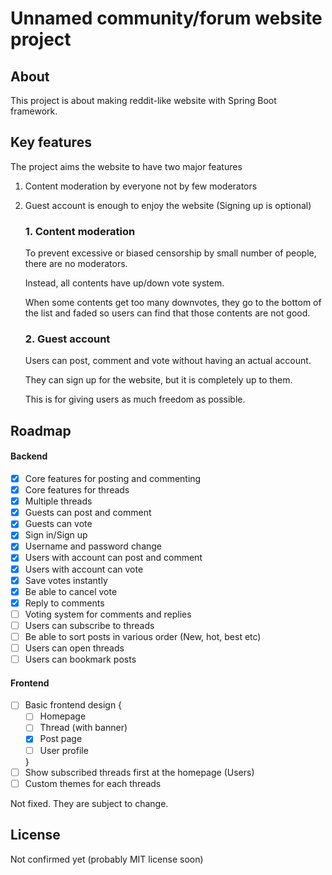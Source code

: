 # Unnamed community/forum website project

## About
This project is about making reddit-like website with Spring Boot framework.

## Key features
The project aims the website to have two major features
1. Content moderation by everyone not by few moderators
2. Guest account is enough to enjoy the website (Signing up is optional)

    ### 1. Content moderation
    To prevent excessive or biased censorship by small number of people, there are no moderators.
    
    Instead, all contents have up/down vote system.
    
    When some contents get too many downvotes, they go to the bottom of the list and faded so users can find that those contents are not good.

    ### 2. Guest account
    Users can post, comment and vote without having an actual account.
    
    They can sign up for the website, but it is completely up to them.
    
    This is for giving users as much freedom as possible.

## Roadmap

#### Backend
* [x] Core features for posting and commenting
* [x] Core features for threads
* [x] Multiple threads
* [x] Guests can post and comment
* [x] Guests can vote
* [x] Sign in/Sign up
* [x] Username and password change
* [x] Users with account can post and comment
* [x] Users with account can vote
* [x] Save votes instantly
* [x] Be able to cancel vote
* [x] Reply to comments
* [ ] Voting system for comments and replies
* [ ] Users can subscribe to threads
* [ ] Be able to sort posts in various order (New, hot, best etc)
* [ ] Users can open threads
* [ ] Users can bookmark posts
#### Frontend
* [ ] Basic frontend design {
    * [ ] Homepage
    * [ ] Thread (with banner)
    * [x] Post page
    * [ ] User profile
    
    }
* [ ] Show subscribed threads first at the homepage (Users)
* [ ] Custom themes for each threads

Not fixed. They are subject to change.


## License
Not confirmed yet (probably MIT license soon)